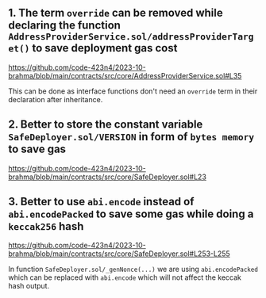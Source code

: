 ## 1. The term `override` can be removed while declaring the function `AddressProviderService.sol/addressProviderTarget()` to save deployment gas cost
https://github.com/code-423n4/2023-10-brahma/blob/main/contracts/src/core/AddressProviderService.sol#L35

This can be done as interface functions don't need an `override` term in their declaration after inheritance.

## 2. Better to store the constant variable `SafeDeployer.sol/VERSION` in form of `bytes memory` to save gas
https://github.com/code-423n4/2023-10-brahma/blob/main/contracts/src/core/SafeDeployer.sol#L23

## 3. Better to use `abi.encode` instead of `abi.encodePacked` to save some gas while doing a `keccak256` hash
https://github.com/code-423n4/2023-10-brahma/blob/main/contracts/src/core/SafeDeployer.sol#L253-L255

In function `SafeDeployer.sol/_genNonce(...)` we are using `abi.encodePacked` which can be replaced with `abi.encode` which will not affect the keccak hash output.
